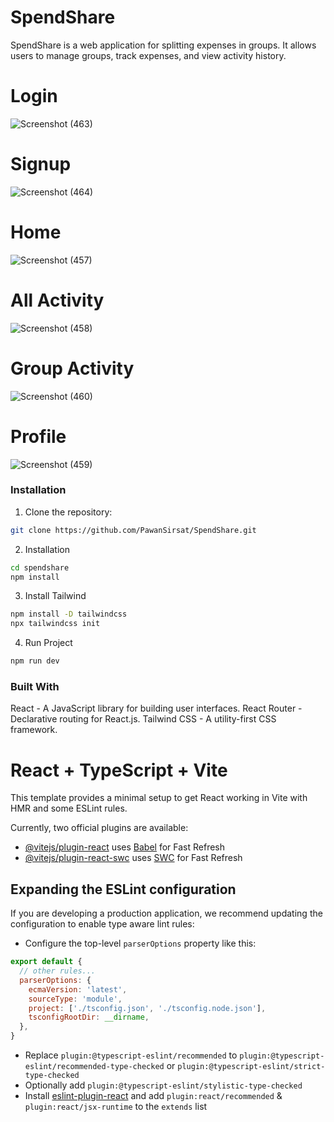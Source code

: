 # SpendShare

SpendShare is a web application for splitting expenses in groups. It allows users to manage groups, track expenses, and view activity history.

# Login
![Screenshot (463)](https://github.com/PawanSirsat/SplitWise/assets/48860105/6feaf149-4f67-474b-ac5b-a61f6eacbb63)

# Signup
![Screenshot (464)](https://github.com/PawanSirsat/SplitWise/assets/48860105/71c31b5f-beee-4a61-87ff-3398fdd6e98f)

# Home
![Screenshot (457)](https://github.com/PawanSirsat/SplitWise/assets/48860105/b09536d8-43a5-402d-8590-7b6c4edbfd59)

# All Activity
![Screenshot (458)](https://github.com/PawanSirsat/SplitWise/assets/48860105/63a37885-204b-4d6c-b1e1-6d2f09b3dcd8)

# Group Activity
![Screenshot (460)](https://github.com/PawanSirsat/SplitWise/assets/48860105/ae8b0631-8a98-49d1-96cb-9810a0673586)

# Profile 
![Screenshot (459)](https://github.com/PawanSirsat/SplitWise/assets/48860105/8f6f3be7-7883-483b-9e23-05aaf8fcc29f)


### Installation

1. Clone the repository:

```bash
git clone https://github.com/PawanSirsat/SpendShare.git
```

2. Installation

```bash
cd spendshare
npm install
```
3. Install Tailwind

```bash
npm install -D tailwindcss
npx tailwindcss init
```
4. Run Project
```bash
npm run dev
```
### Built With

React - A JavaScript library for building user interfaces.
React Router - Declarative routing for React.js.
Tailwind CSS - A utility-first CSS framework.



# React + TypeScript + Vite

This template provides a minimal setup to get React working in Vite with HMR and some ESLint rules.

Currently, two official plugins are available:

- [@vitejs/plugin-react](https://github.com/vitejs/vite-plugin-react/blob/main/packages/plugin-react/README.md) uses [Babel](https://babeljs.io/) for Fast Refresh
- [@vitejs/plugin-react-swc](https://github.com/vitejs/vite-plugin-react-swc) uses [SWC](https://swc.rs/) for Fast Refresh

## Expanding the ESLint configuration

If you are developing a production application, we recommend updating the configuration to enable type aware lint rules:

- Configure the top-level `parserOptions` property like this:

```js
export default {
  // other rules...
  parserOptions: {
    ecmaVersion: 'latest',
    sourceType: 'module',
    project: ['./tsconfig.json', './tsconfig.node.json'],
    tsconfigRootDir: __dirname,
  },
}
```

- Replace `plugin:@typescript-eslint/recommended` to `plugin:@typescript-eslint/recommended-type-checked` or `plugin:@typescript-eslint/strict-type-checked`
- Optionally add `plugin:@typescript-eslint/stylistic-type-checked`
- Install [eslint-plugin-react](https://github.com/jsx-eslint/eslint-plugin-react) and add `plugin:react/recommended` & `plugin:react/jsx-runtime` to the `extends` list
